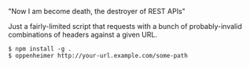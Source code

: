 "Now I am become death, the destroyer of REST APIs"

Just a fairly-limited script that requests with a bunch of probably-invalid combinations of headers against a given URL.

```
$ npm install -g .
$ oppenheimer http://your-url.example.com/some-path
```
